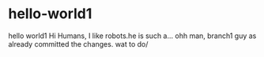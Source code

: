 # hello-world1
hello world1
Hi Humans, I like robots.he is such a... 
ohh man, branch1 guy as already committed the changes. wat to do/
